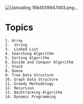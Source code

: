 
![Uploading 1684559947493.png…]()




# Topics 

    1. Array
    2.  String
    3.  Linked List
    4. Searching Algorithm
    5. Sorting Algorithm
    6. Divide and Conquer Algorithm
    7. Stack
    8. Queue
    9. Tree Data Structure
    10. Graph Data Structure
    11. Greedy Methodology
    12. Recursion
    13. Backtracking Algorithm
    14. Dynamic Programming
